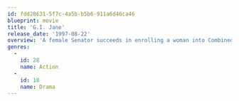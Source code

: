 ```yaml
---
id: fdd28631-5f7c-4a5b-b5b6-911a6d46ca46
blueprint: movie
title: 'G.I. Jane'
release_date: '1997-08-22'
overview: 'A female Senator succeeds in enrolling a woman into Combined Reconnaissance Team training where everyone expects her to fail.'
genres:
  -
    id: 28
    name: Action
  -
    id: 18
    name: Drama
---
```

